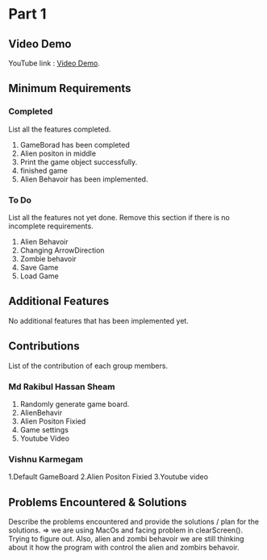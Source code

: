 # Part 1

## Video Demo

YouTube link : [Video Demo](https://youtu.be/QMe_M73ZAZg).

## Minimum Requirements

### Completed

List all the features completed.

1. GameBorad has been completed
2. Alien positon in middle 
3. Print the game object successfully.
4. finished game
5. Alien Behavoir has been implemented.

### To Do

List all the features not yet done. Remove this section if there is no incomplete requirements.

1. Alien Behavoir
2. Changing ArrowDirection
3. Zombie behavoir
4. Save Game
6. Load Game

## Additional Features

No additional features that has been implemented yet.

## Contributions

List of the contribution of each group members.


### Md Rakibul Hassan Sheam

1. Randomly generate game board.
2. AlienBehavir
3. Alien Positon Fixied
4. Game settings
5. Youtube Video


### Vishnu Karmegam 

1.Default GameBoard
2.Alien Positon Fixied
3.Youtube video


## Problems Encountered & Solutions

Describe the problems encountered and provide the solutions / plan for the solutions.
=> we are using MacOs and facing problem in clearScreen(). Trying to figure out. Also, alien and zombi behavoir we are still thinking about it how the program with control the alien and zombirs behavoir.
